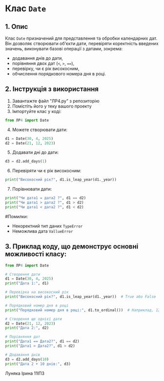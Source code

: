 # Клас `Date` 
## 1. Опис
Клас `Date` призначений для представлення та обробки календарних дат. Він дозволяє створювати об'єкти дати, перевіряти коректність введених значень, виконувати базові операції з датами, зокрема:
- додавання днів до дати,
- порівняння двох дат (`<`, `>`, `==`),
- перевірку, чи є рік високосним,
- обчислення порядкового номера дня в році.
## 2. Інструкція з використання
1. Завантажте файл "ЛР4.py" з репозиторію
2. Помістіть його у теку вашого проекту
3. Імпортуйте клас у коді:
```python
from ЛР4 import Date
```
4. Можете створювати дати:
```python
d1 = Date(30, 4, 2025)
d2 = Date(21, 12, 2023)
```
5. Додавати дні до дати:
```python
d3 = d2.add_days(1)
```
6. Перевіряти чи є рік високосним:
```python
print("Високосний рік?", d1.is_leap_year(d1._year)) 
```
7. Порівнювати дати:
```python
print("Чи дата1 = дата2 ?", d1 == d2)
print("Чи дата1 > дата2 ?", d1 > d2)
print("Чи дата1 < дата2 ?", d1 < d2)
```
#Помилки:
- Некоректний тип даних ```TypeError```
- Неможлива дата ```VallueError```
## 3. Приклад коду, що демонструє основнi можливостi класу:
```python
from ЛР4 import Date

# Створення дати
d1 = Date(30, 4, 2025)
print("Дата 1:", d1)

# Перевірка на високосний рік
print("Високосний рік?", d1.is_leap_year(d1._year))  # True або False

# Порядковий номер дня в році
print("Порядковий номер дня в році:", d1.to_ordinal())  # Наприклад, 120

# Створення ще однієї дати
d2 = Date(21, 12, 2023)
print("Дата 2:", d2)

# Порівняння дат
print("Дата1 == Дата2?", d1 == d2)
print("Дата1 > Дата2?", d1 > d2)

# Додавання днів
d3 = d2.add_days(10)
print("Дата 2 + 10 днів:", d3)
```
Луняка Ірина 11ІПЗ
